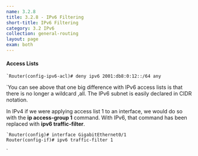 ```yaml
---
name: 3.2.8
title: 3.2.8 - IPv6 Filtering
short-title: IPv6 Filtering
category: 3.2 IPv6
collection: general-routing
layout: page
exam: both
---
```

#### Access Lists
```
`Router(config-ipv6-acl)# deny ipv6 2001:db8:0:12::/64 any
```
`You can see above that one big difference with IPv6 access lists is that there is no longer a wildcard ,all. The IPv6 subnet is easily declared in CIDR notation.

In IPv4 if we were applying access list 1 to an interface, we would do so with the **ip access-group 1** command. With IPv6, that command has been replaced with **ipv6 traffic-filter**.
```
`Router(config)# interface GigabitEthernet0/1
Router(config-if)# ipv6 traffic-filter 1
```
`
